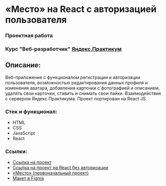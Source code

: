 # «Место» на React с авторизацией пользователя
### Проектная работа
### Курс "Веб-разработчик" [Яндекс.Практикум](https://practicum.yandex.ru/)

## Описание:
Веб-приложение с функционалом регистрации и авторизации пользователя, возможностью редактирования данных профиля и изменения аватара, добавления карточки с фотографией и описанием, удалять свои карточки, ставить и снимать свои лайки. Взаимодействие с сервером Яндекс.Практикума. Проект портирован на React JS.

### Стек и функционал:
* HTML
* CSS
* JavaScript
* React

### Ссылки:
  * [Ссылка на проект](https://13thirteenth13.github.io/react-mesto-auth/)
  * [Ссылка на проект на React без авторизации](https://github.com/13Thirteenth13/mesto-react)
  * [«Место» (первоначальный проект)](https://github.com/13Thirteenth13/mesto)
  * [Макет в Figma](https://www.figma.com/file/2cn9N9jSkmxD84oJik7xL7/JavaScript.-Sprint-4?node-id=0%3A1)
